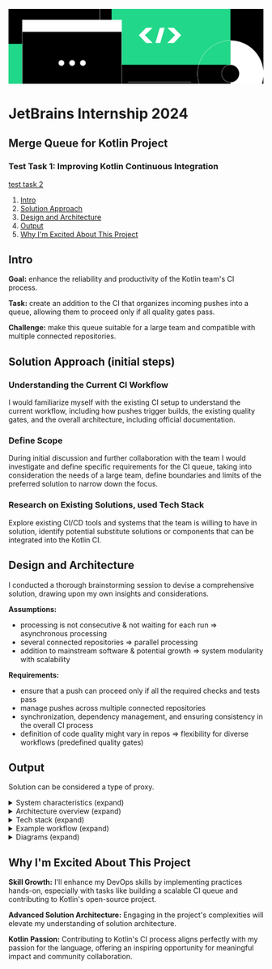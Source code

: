 ![jbcanvas-half.svg](images%2Fjbcanvas-half.svg)
# JetBrains Internship 2024
## Merge Queue for Kotlin Project
### Test Task 1: Improving Kotlin Continuous Integration
[test task 2](https://github.com/alexarlord-boop/jb-intern/blob/main/README.md)

1. [Intro](#intro)
2. [Solution Approach](#solution-approach-initial-steps)
3. [Design and Architecture](#design-and-architecture)
4. [Output](#output)
5. [Why I'm Excited About This Project](#why-im-excited-about-this-project)

## Intro
**Goal:** enhance the reliability and productivity of the Kotlin team's CI process.

**Task:** create an addition to the CI that organizes incoming pushes into a queue, allowing them to proceed only if all quality gates pass.

**Challenge:** make this queue suitable for a large team and compatible with multiple connected repositories.

## Solution Approach (initial steps)
### Understanding the Current CI Workflow
I would familiarize myself with the existing CI setup to understand the current workflow, including how pushes trigger builds, the existing quality gates, and the overall architecture, including official documentation.

### Define Scope
During initial discussion and further collaboration with the team I would investigate and define specific requirements for the CI queue, taking into consideration the needs of a large team, define boundaries and limits of the preferred solution to narrow down the focus.

### Research on Existing Solutions, used Tech Stack
Explore existing CI/CD tools and systems that the team is willing to have in solution, identify potential substitute solutions or components that can be integrated into the Kotlin CI.

## Design and Architecture
I conducted a thorough brainstorming session to devise a comprehensive solution, drawing upon my own insights and considerations.

**Assumptions:**
+ processing is not consecutive & not waiting for each run => asynchronous processing
+ several connected repositories => parallel processing
+ addition to mainstream software & potential growth => system modularity with scalability

**Requirements:**
+ ensure that a push can proceed only if all the required checks and tests pass
+ manage pushes across multiple connected repositories
+ synchronization, dependency management, and ensuring consistency in the overall CI process
+ definition of code quality might vary in repos => flexibility for diverse workflows (predefined quality gates)




## Output

Solution can be considered a type of proxy.

<details><summary>System characteristics (expand)</summary>

+ **Intermediary Role --** role as an intermediary layer, emphasizing its function in managing and directing code pushes through the CI process.


+ **Customization and Flexibility --** a customizable layer that can be tailored to the unique requirements of each development team.


+ **Control Point for CI Process --** the system overseeing the flow of pushes, checks, and tests while providing a centralized interface for configuration.


+ **Asynchronous and Parallel Processing --**
The proxy employs asynchronous processing, organizing incoming pushes into a queue and handling them independently for parallel processing.


+ **Quality Gates and Requirements Enforcement --**
The proxy enforces strict requirements, allowing a push to proceed only if all required checks and tests pass. It integrates with quality gates to maintain code quality standards.


+ **Multiple Connected Repositories --**
Serving as a centralized point of control, the proxy efficiently manages pushes across multiple connected repositories, handling synchronization, dependency management, and ensuring consistency.


+ **Flexibility for Diverse Workflows --**
Recognizing that code quality definitions may vary, the proxy offers flexibility for diverse workflows, enabling teams to customize CI pipelines and quality gates.
</details>

<details><summary>Architecture overview (expand)</summary>

**Proxy Service:**
Develop a Kotlin-based proxy service to handle incoming code pushes.

**Task Queue:**
Implement a task queue for asynchronous processing using a distributed system like RabbitMQ or Apache Kafka for scalability and parallelism.

**Logging Module:** Implement a logging module that collects and makes logs accessible from various components in a centralized location

**Resolver Module:**
Create a customizable module for quality gates that enforces checks and tests before allowing code pushes to proceed.

**Configuration module**
Enhance flexibility for customization, metadata, setup configuration etc.

**User Interface:**
GUI to provide an intuitive centralized configuration interface.
</details>

<details><summary>Tech stack (expand)</summary>

**Client-Server:** Ktor, Kotlin

**CI Server:** TeamCity

**Task queue for asynchronous processing:** Apache Kafka, Dockerized build agents

**CI Quality Gates Check Logic:** Jenkins, GitLab CI, Travis CI, etc.

**Integration with Version Control System:** Git, GitHub, GitLab, Bitbucket, etc.

**Optional AWS Integration:** EC2, Lambda, IAM, CloudWatch, etc.
</details>

<details><summary>Example workflow (expand)</summary>

**1. Push Event:**
A developer pushes code changes to the version control system.

**2. Queuing:**
The event is sent to the message queue for asynchronous processing.

**3. Asynchronous Processing:**
Consumers subscribed to the message queue process the event and trigger the CI quality gates check.

**4. CI Quality Gates Check:**
The CI system performs the necessary checks and tests based on the incoming push.

**5. Push resolution**

**6. Result Notification:**
The result of the CI quality gates check is communicated back to relevant stakeholders.
</details>

<details><summary>Diagrams (expand)</summary>

**Current situation**
![noproxy.png](images%2Fdiagrams%2Fnoproxy.png)

**Proxy solution**
![withproxy.png](images%2Fdiagrams%2Fwithproxy.png)
**Several repositories. Many to many**
![manyrepos.png](images%2Fdiagrams%2Fmanyrepos.png)

**Proxy layout**
![proxy.png](images%2Fdiagrams%2Fproxy.png)

**Proxy layout in details**
![details.png](images%2Fdiagrams%2Fdetails.png)

**Resolver (async processing of pushes & checks)**

GQ checker revise results of independent async workers.
![resolve.png](images%2Fdiagrams%2Fresolve.png)

</details>

## Why I'm Excited About This Project
**Skill Growth:**
I'll enhance my DevOps skills by implementing practices hands-on, especially with tasks like building a scalable CI queue and contributing to Kotlin's open-source project.

**Advanced Solution Architecture:**
Engaging in the project's complexities will elevate my understanding of solution architecture.

**Kotlin Passion:**
Contributing to Kotlin's CI process aligns perfectly with my passion for the language, offering an inspiring opportunity for meaningful impact and community collaboration.